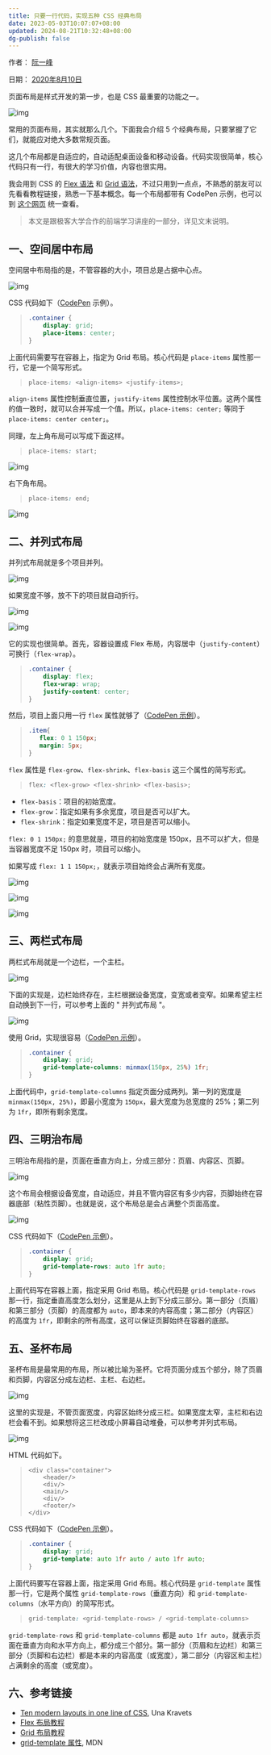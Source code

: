 ```yaml
---
title: 只要一行代码，实现五种 CSS 经典布局
date: 2023-05-03T10:07:07+08:00
updated: 2024-08-21T10:32:48+08:00
dg-publish: false
---
```


作者： [阮一峰](https://www.ruanyifeng.com/)

日期： [2020年8月10日](https://www.ruanyifeng.com/blog/2020/08/)

页面布局是样式开发的第一步，也是 CSS 最重要的功能之一。

![img](https://www.wangbase.com/blogimg/asset/202008/bg2020080719.jpg)

常用的页面布局，其实就那么几个。下面我会介绍 5 个经典布局，只要掌握了它们，就能应对绝大多数常规页面。

这几个布局都是自适应的，自动适配桌面设备和移动设备。代码实现很简单，核心代码只有一行，有很大的学习价值，内容也很实用。

我会用到 CSS 的 [Flex 语法](https://www.ruanyifeng.com/blog/2015/07/flex-grammar.html) 和 [Grid 语法](https://www.ruanyifeng.com/blog/2019/03/grid-layout-tutorial.html)，不过只用到一点点，不熟悉的朋友可以先看看教程链接，熟悉一下基本概念。每一个布局都带有 CodePen 示例，也可以到 [这个网页](https://1linelayouts.glitch.me/) 统一查看。

> 本文是跟极客大学合作的前端学习讲座的一部分，详见文末说明。

## 一、空间居中布局

空间居中布局指的是，不管容器的大小，项目总是占据中心点。

![img](https://www.wangbase.com/blogimg/asset/202008/bg2020080703.jpg)

CSS 代码如下（[CodePen](https://codepen.io/una/pen/YzyYbBx) 示例）。

> ```css
> .container {
>     display: grid;
>     place-items: center;
> } 
> ```

上面代码需要写在容器上，指定为 Grid 布局。核心代码是 `place-items` 属性那一行，它是一个简写形式。

> ```css
> place-items: <align-items> <justify-items>;
> ```

`align-items` 属性控制垂直位置，`justify-items` 属性控制水平位置。这两个属性的值一致时，就可以合并写成一个值。所以，`place-items: center;` 等同于 `place-items: center center;`。

同理，左上角布局可以写成下面这样。

> ```css
> place-items: start;
> ```

![img](https://www.wangbase.com/blogimg/asset/202008/bg2020080704.jpg)

右下角布局。

> ```css
> place-items: end;
> ```

![img](https://www.wangbase.com/blogimg/asset/202008/bg2020080705.jpg)

## 二、并列式布局

并列式布局就是多个项目并列。

![img](https://www.wangbase.com/blogimg/asset/202008/bg2020080706.jpg)

如果宽度不够，放不下的项目就自动折行。

![img](https://www.wangbase.com/blogimg/asset/202008/bg2020080707.jpg)

![img](https://www.wangbase.com/blogimg/asset/202008/bg2020080708.jpg)

它的实现也很简单。首先，容器设置成 Flex 布局，内容居中（`justify-content`）可换行（`flex-wrap`）。

> ```css
> .container {
>     display: flex;
>     flex-wrap: wrap;
>     justify-content: center;
> }
> ```

然后，项目上面只用一行 `flex` 属性就够了（[CodePen 示例](https://codepen.io/una/pen/WNQdBza)）。

> ```css
> .item{
>    flex: 0 1 150px;
>    margin: 5px;
> }
> ```

`flex` 属性是 `flex-grow`、`flex-shrink`、`flex-basis` 这三个属性的简写形式。

> ```css
> flex: <flex-grow> <flex-shrink> <flex-basis>;
> ```

- `flex-basis`：项目的初始宽度。
- `flex-grow`：指定如果有多余宽度，项目是否可以扩大。
- `flex-shrink`：指定如果宽度不足，项目是否可以缩小。

`flex: 0 1 150px;` 的意思就是，项目的初始宽度是 150px，且不可以扩大，但是当容器宽度不足 150px 时，项目可以缩小。

如果写成 `flex: 1 1 150px;`，就表示项目始终会占满所有宽度。

![img](https://www.wangbase.com/blogimg/asset/202008/bg2020080711.jpg)

![img](https://www.wangbase.com/blogimg/asset/202008/bg2020080710.jpg)

![img](https://www.wangbase.com/blogimg/asset/202008/bg2020080709.jpg)

## 三、两栏式布局

两栏式布局就是一个边栏，一个主栏。

![img](https://www.wangbase.com/blogimg/asset/202008/bg2020080712.jpg)

下面的实现是，边栏始终存在，主栏根据设备宽度，变宽或者变窄。如果希望主栏自动换到下一行，可以参考上面的 " 并列式布局 "。

![img](https://www.wangbase.com/blogimg/asset/202008/bg2020080714.jpg)

使用 Grid，实现很容易（[CodePen 示例](https://codepen.io/una/pen/gOaNeWL)）。

> ```css
> .container {
>     display: grid;
>     grid-template-columns: minmax(150px, 25%) 1fr;
> }
> ```

上面代码中，`grid-template-columns` 指定页面分成两列。第一列的宽度是 `minmax(150px, 25%)`，即最小宽度为 `150px`，最大宽度为总宽度的 25%；第二列为 `1fr`，即所有剩余宽度。

## 四、三明治布局

三明治布局指的是，页面在垂直方向上，分成三部分：页眉、内容区、页脚。

![img](https://www.wangbase.com/blogimg/asset/202008/bg2020080715.jpg)

这个布局会根据设备宽度，自动适应，并且不管内容区有多少内容，页脚始终在容器底部（粘性页脚）。也就是说，这个布局总是会占满整个页面高度。

![img](https://www.wangbase.com/blogimg/asset/202008/bg2020080716.jpg)

CSS 代码如下（[CodePen 示例](https://codepen.io/una/pen/bGVXPWB)）。

> ```css
> .container {
>     display: grid;
>     grid-template-rows: auto 1fr auto;
> }
> ```

上面代码写在容器上面，指定采用 Grid 布局。核心代码是 `grid-template-rows` 那一行，指定垂直高度怎么划分，这里是从上到下分成三部分。第一部分（页眉）和第三部分（页脚）的高度都为 `auto`，即本来的内容高度；第二部分（内容区）的高度为 `1fr`，即剩余的所有高度，这可以保证页脚始终在容器的底部。

## 五、圣杯布局

圣杯布局是最常用的布局，所以被比喻为圣杯。它将页面分成五个部分，除了页眉和页脚，内容区分成左边栏、主栏、右边栏。

![img](https://www.wangbase.com/blogimg/asset/202008/bg2020080717.jpg)

这里的实现是，不管页面宽度，内容区始终分成三栏。如果宽度太窄，主栏和右边栏会看不到。如果想将这三栏改成小屏幕自动堆叠，可以参考并列式布局。

![img](https://www.wangbase.com/blogimg/asset/202008/bg2020080718.jpg)

HTML 代码如下。

> ```markup
> <div class="container">
>     <header/>
>     <div/>
>     <main/>
>     <div/>
>     <footer/>
> </div>
> ```

CSS 代码如下（[CodePen 示例](https://codepen.io/una/pen/mdVbdBy)）。

> ```css
> .container {
>     display: grid;
>     grid-template: auto 1fr auto / auto 1fr auto;
> }
> ```

上面代码要写在容器上面，指定采用 Grid 布局。核心代码是 `grid-template` 属性那一行，它是两个属性 `grid-template-rows`（垂直方向）和 `grid-template-columns`（水平方向）的简写形式。

> ```css
> grid-template: <grid-template-rows> / <grid-template-columns>
> ```

`grid-template-rows` 和 `grid-template-columns` 都是 `auto 1fr auto`，就表示页面在垂直方向和水平方向上，都分成三个部分。第一部分（页眉和左边栏）和第三部分（页脚和右边栏）都是本来的内容高度（或宽度），第二部分（内容区和主栏）占满剩余的高度（或宽度）。

## 六、参考链接

- [Ten modern layouts in one line of CSS](https://web.dev/one-line-layouts/), Una Kravets
- [Flex 布局教程](https://www.ruanyifeng.com/blog/2015/07/flex-grammar.html)
- [Grid 布局教程](https://www.ruanyifeng.com/blog/2019/03/grid-layout-tutorial.html)
- [grid-template 属性](https://developer.mozilla.org/en-US/docs/Web/CSS/grid-template), MDN
